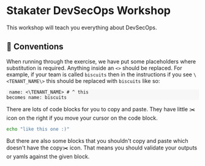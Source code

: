 # Stakater DevSecOps Workshop

This workshop will teach you everything about DevSecOps.

## 🦆 Conventions
When running through the exercise, we have put some placeholders where substitution is required. Anything inside an `<>` should be replaced. For example, if your team is called `biscuits` then in the instructions if you see `\<TENANT_NAME\>` this should be replaced with `biscuits` like so:
    <div class="highlight" style="background: #f7f7f7">
    <pre><code class="language-bash">
    name: <\TENANT_NAME\>
    # ^ this becomes
    name: biscuits
    </code></pre></div>

There are lots of code blocks for you to copy and paste. They have little ✂️ icon on the right if you move your cursor on the code block. 
```bash
echo "like this one :)"
```
But there are also some blocks that you shouldn't copy and paste which doesn't have the copy✂️ icon. That means you should validate your outputs or yamls against the given block.
